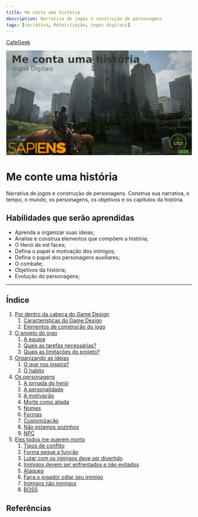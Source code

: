 ```yaml
---
title: Me conte uma história
description: Narrativa de jogos e construção de personagens.
tags: [narrativa, Roteirização, jogos digitais]
---
```

[CafeGeek](http://cafegeek.eti.br)

![introducao_me_conta_uma_historia](imagens/introducao_me_conta_uma_historia.jpg)

# Me conte uma história
Narrativa de jogos e construção de personagens. Construa sua narrativa, o tempo, o mundo, os personagens, os objetivos e os capítulos da história.
## Habilidades que serão aprendidas  
- Aprenda a organizar suas ideias;    
- Analise e construa elementos que compõem a história;      
- O Herói de mil faces;     
- Defina o papel e motivação dos inimigos;   
- Defina o papel dos personagens auxiliares;    
- O combate;    
- Objetivos da história;      
- Evolução do personagens;  
---
## Índice
1. [Por dentro da cabeça do Game Design](#1)    
    1. [Características do Game Design](#1.1)
    1. [Elementos de construção do jogo](#1.1)
1. [O projeto do jogo](#2)    
    1. [A equipe](#2)
    1. [Quais as tarefas necessárias?](#2)
    1. [Quais as limitações do projeto?](#2)
1. [Organizando as ideias](#1)
    1. [O que nos inspira?](#1)
    1. [O habito](#1)
1. [Os personagens](#2)
    1. [A jornada do herói](#)
    1. [A personalidade](#)
    1. [A motivação](#)
    1. [Morte como aliada](#)
    1. [Nomes](#)
    1. [Formas](#)
    1. [Customização](#)
    1. [Não estamos sozinhos](#)
    1. [NPC](#)
1. [Eles todos me querem morto](#1)
    1. [Tipos de conflito](#)
    1. [Forma segue a função](#)
    1. [Lutar com os inimigos deve ser divertido](#)
    1. [Inimigos devem ser enfrentados e não evitados](#)
    1. [Ataques](#)
    1. [Faça o jogador odiar seu inimigo](#)
    1. [Inimigos não inimigos](#)
    1. [BOSS](#)

## Referências
